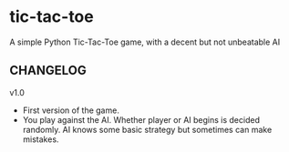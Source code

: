 # tic-tac-toe

A simple Python Tic-Tac-Toe game, with a decent but not unbeatable AI

CHANGELOG
-----------------------------

v1.0
- First version of the game. 
- You play against the AI. Whether player or AI begins is decided randomly. AI knows some basic strategy but sometimes can make mistakes.
